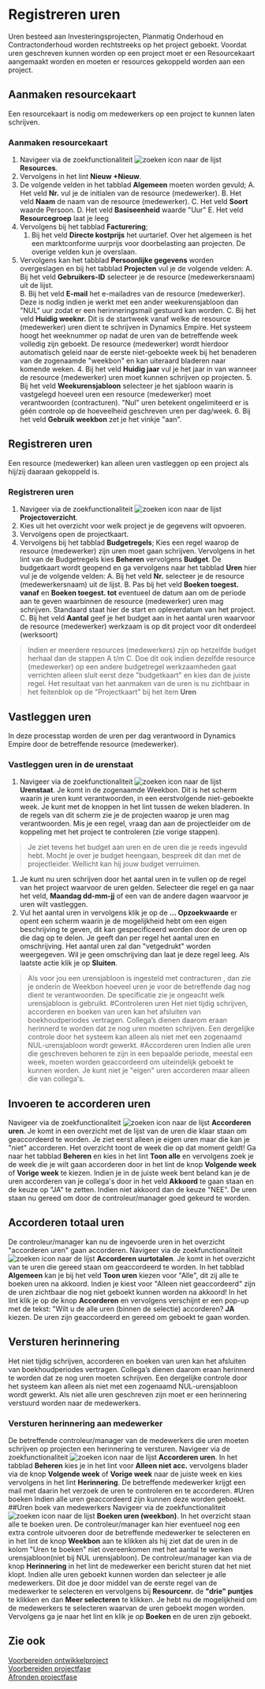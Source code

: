 # Registreren uren

Uren besteed aan Investeringsprojecten, Planmatig Onderhoud en Contractonderhoud worden rechtstreeks op het project geboekt. Voordat uren geschreven kunnen worden op een project moet er een Resourcekaart aangemaakt worden en moeten er resources gekoppeld worden aan een project.
 
 ## Aanmaken resourcekaart

Een resourcekaart is nodig om medewerkers op een project te kunnen laten schrijven. 

### Aanmaken resourcekaart

 1. Navigeer via de zoekfunctionaliteit ![zoeken icon](https://docs.cegeka-dsa.nl/assets/images/zoeken.png "zoeken icon")  naar de lijst **Resources**. 
 2. Vervolgens in het lint **Nieuw +Nieuw**. 
 3. De volgende velden in het tabblad **Algemeen** moeten worden gevuld;
	 A. Het veld **Nr.** vul je de initialen van de resource (medewerker). 
	 B. Het veld **Naam** de naam van de resource (medewerker).
	 C. Het veld **Soort** waarde Persoon.
	 D. Het veld **Basiseenheid** waarde "Uur" 
	 E. Het veld **Resourcegroep** laat je leeg 
 5. Vervolgens bij het tabblad **Facturering**;
	 1. Bij het veld **Directe kostprijs** het uurtarief. Over het algemeen is het een marktconforme uurprijs voor doorbelasting aan projecten. De overige velden kun je overslaan. 
 6. Vervolgens kan het tabblad **Persoonlijke gegevens** worden overgeslagen en bij het tabblad **Projecten** vul je de volgende velden:
	 A. Bij het veld **Gebruikers-ID** selecteer je de resource (medewerkersnaam) uit de lijst.  
	 B. Bij het veld **E-mail** het e-mailadres van de resource (medewerker). Deze is nodig indien je werkt met een ander weekurensjabloon dan "NUL" uur zodat er een herinneringsmail gestuurd kan worden.
	 C. Bij het veld **Huidig weeknr.** Dit is de startweek vanaf welke de resource (medewerker) uren dient te schrijven in Dynamics Empire. Het systeem hoogt het weeknummer op nadat de uren van de betreffende week volledig zijn geboekt. De resource (medewerker) wordt hierdoor automatisch geleid naar de eerste niet-geboekte week bij het benaderen van de zogenaamde "weekbon" en kan uiteraard bladeren naar komende weken.
	 4. Bij het veld **Huidig jaar** vul je het jaar in van wanneer de resource (medewerker) uren moet kunnen schrijven op projecten.
	 5. Bij het veld **Weekurensjabloon** selecteer je het sjabloon waarin is vastgelegd hoeveel uren een resource (medewerker) moet verantwoorden (contracturen). "Nul" uren betekent ongelimiteerd er is géén controle op de hoeveelheid geschreven uren per dag/week. 
	 6. Bij het veld **Gebruik weekbon** zet je het vinkje "aan".	 
	 
	
## Registreren uren

Een resource (medewerker) kan alleen uren vastleggen op een project als hij/zij daaraan gekoppeld is.

### Registreren uren

 1. Navigeer via de zoekfunctionaliteit ![zoeken icon](https://docs.cegeka-dsa.nl/assets/images/zoeken.png "zoeken icon") naar de lijst **Projectoverzicht**. 
 2. Kies uit het overzicht voor welk project je de gegevens wilt opvoeren. 
 3. Vervolgens open de projectkaart.
 4. Vervolgens bij het tabblad **Budgetregels**;
Kies een regel waarop de resource (medewerker) zijn uren moet gaan schrijven. Vervolgens in het lint van de Budgetregels kies **Beheren** vervolgens **Budget**. 
De budgetkaart wordt geopend en ga vervolgens naar het tabblad **Uren** hier vul je de volgende velden:
  A. Bij het veld **Nr.** selecteer je de resource (medewerkersnaam) uit de lijst.
  B. Pas bij het veld **Boeken toegest. vanaf** en **Boeken toegest. tot** eventueel de datum aan om de periode aan te geven waarbinnen de resource (medewerker) uren mag schrijven. Standaard staat hier de start en opleverdatum van het project. 
  C. Bij het veld **Aantal** geef je het budget aan in het aantal uren waarvoor de resource (medewerker) werkzaam is op dit project voor dit onderdeel (werksoort)   
 
>Indien er meerdere resources (medewerkers) zijn op hetzelfde budget herhaal dan de stappen A t/m C. Doe dit ook indien dezelfde resource (medewerker) op een andere budgetregel werkzaamheden gaat verrichten alleen sluit eerst deze "budgetkaart" en kies dan de juiste regel. 
>Het resultaat van het aanmaken van de uren is nu zichtbaar in het feitenblok op de "Projectkaart" bij het item **Uren** 

## Vastleggen uren

In deze processtap worden de uren per dag verantwoord in Dynamics Empire door de betreffende resource (medewerker).

### Vastleggen uren in de urenstaat

 1. Navigeer via de zoekfunctionaliteit ![zoeken icon](https://docs.cegeka-dsa.nl/assets/images/zoeken.png "zoeken icon") naar de lijst **Urenstaat**. 
Je komt in de zogenaamde Weekbon. Dit is het scherm waarin je uren kunt verantwoorden, in een eerstvolgende niet-geboekte week. Je kunt met de knoppen in het lint tussen de weken bladeren. In de regels van dit scherm zie je de projecten waarop je uren mag verantwoorden. Mis je een regel, vraag dan aan de projectleider om de koppeling met het project te controleren (zie vorige stappen).

>Je ziet tevens het budget aan uren en de uren die je reeds ingevuld hebt. Mocht je over je budget heengaan, bespreek dit dan met de projectleider. Wellicht kan hij jouw budget verruimen.

 1. Je kunt nu uren schrijven door het aantal uren in te vullen op de regel van het project waarvoor de uren gelden. Selecteer die regel en ga naar het veld, **Maandag dd-mm-jj** of een van de andere dagen waarvoor je uren wilt vastleggen.
 3. Vul het aantal uren in vervolgens klik je op de **... Opzoekwaarde** er opent een scherm waarin je de mogelijkheid hebt om een eigen beschrijving te geven, dit kan gespecificeerd worden door de uren op die dag op te delen. Je geeft dan per regel het aantal uren en omschrijving. Het aantal uren zal dan "vetgedrukt" worden weergegeven.  Wil je geen omschrijving dan laat je deze regel leeg. Als laatste actie klik je op **Sluiten**. 
> Als voor jou een urensjabloon is ingesteld met contracturen , dan zie je onderin de Weekbon hoeveel uren je voor de betreffende dag nog dient te verantwoorden. De specificatie zie je ongeacht welk urensjabloon is gebruikt. 
#Controleren uren
Het niet tijdig schrijven, accorderen en boeken van uren kan het afsluiten van boekhoudperiodes vertragen. Collega’s dienen daarom eraan herinnerd te worden dat ze nog uren moeten schrijven. Een dergelijke controle door het systeem kan alleen als niet met een zogenaamd NUL-urensjabloon wordt gewerkt.
#Accorderen uren 
Indien alle uren die geschreven behoren te zijn in een bepaalde periode, meestal een week, moeten worden geaccordeerd om uiteindelijk geboekt te kunnen worden. Je kunt niet je "eigen" uren accorderen maar alleen die van collega's. 

## Invoeren te accorderen uren
 Navigeer via de zoekfunctionaliteit ![zoeken icon](https://docs.cegeka-dsa.nl/assets/images/zoeken.png "zoeken icon")  naar de lijst **Accorderen uren**. 
Je komt in een overzicht met de lijst van de uren die klaar staan om geaccordeerd te worden. Je ziet eerst alleen je eigen uren maar die kan je "niet" accorderen. Het overzicht toont de week die op dat moment geldt!
Ga naar het tabblad **Beheren** en kies in het lint **Toon alle** en vervolgens zoek je de week die je wilt gaan accorderen door in het lint de knop **Volgende week** of **Vorige week** te kiezen. 
Indien je in de juiste week bent beland kan je de uren accorderen van je collega's door in het veld **Akkoord** te gaan staan en de keuze op "JA" te zetten. Indien niet akkoord dan de keuze "NEE".
De uren staan nu gereed om door de controleur/manager goed gekeurd te worden. 

## Accorderen totaal uren

De controleur/manager kan nu de ingevoerde uren in het overzicht "accorderen uren" gaan accorderen.
Navigeer via de zoekfunctionaliteit ![zoeken icon](https://docs.cegeka-dsa.nl/assets/images/zoeken.png "zoeken icon")  naar de lijst **Accorderen uurtotalen**. 
Je komt in het overzicht van te uren die gereed staan om geaccordeerd te worden. In het tabblad **Algemeen** kan je bij het veld **Toon uren** kiezen voor "Alle", dit zij alle te boeken uren na akkoord. Indien je kiest voor "Alleen niet geaccordeerd" zijn de uren zichtbaar die nog niet geboekt kunnen worden na akkoord! 
In het lint klik je op de knop **Accorderen** en vervolgens verschijnt er een pop-up met de tekst: "Wilt u de alle uren (binnen de selectie) accorderen? **JA** kiezen.  De uren zijn geaccordeerd en gereed om geboekt te gaan worden.


## Versturen herinnering

Het niet tijdig schrijven, accorderen en boeken van uren kan het afsluiten van boekhoudperiodes vertragen. Collega’s dienen daarom eraan herinnerd te worden dat ze nog uren moeten schrijven. Een dergelijke controle door het systeem kan alleen als niet met een zogenaamd NUL-urensjabloon wordt gewerkt. Als niet alle uren geschreven zijn moet er een herinnering verstuurd worden naar de medewerkers.

### Versturen herinnering aan medewerker

De betreffende controleur/manager van de medewerkers die uren moeten schrijven op projecten een herinnering te versturen. 
Navigeer via de zoekfunctionaliteit ![zoeken icon](https://docs.cegeka-dsa.nl/assets/images/zoeken.png "zoeken icon") naar de lijst **Accorderen uren**. 
In het tabblad **Beheren** kies je in het lint voor **Alleen niet acc.** vervolgens blader via de knop **Volgende week** of **Vorige week** naar de juiste week en kies vervolgens in het lint **Herinnering**. 
De betreffende medewerker krijgt een mail met daarin het verzoek de uren te controleren en te accorderen.
#Uren boeken
Indien alle uren geaccordeerd zijn kunnen deze worden geboekt.
##Uren boek van medewerkers
Navigeer via de zoekfunctionaliteit ![zoeken icon](https://docs.cegeka-dsa.nl/assets/images/zoeken.png "zoeken icon")  naar de lijst **Boeken uren (weekbon)**. 
In het overzicht staan alle te boeken uren. De controleur/manager kan hier eventueel nog een extra controle uitvoeren door de betreffende medewerker te selecteren en in het lint de knop **Weekbon** aan te klikken als hij ziet dat de uren in de kolom "Uren te boeken" niet overeenkomen met het aantal te werken urensjabloon(niet bij NUL urensjabloon). De controleur/manager kan via de knop **Herinnering** in het lint de medewerker een bericht sturen dat het niet klopt.
Indien alle uren geboekt kunnen worden dan selecteer je alle medewerkers. Dit doe je door middel van de eerste regel van de medewerker te selecteren en vervolgens bij **Resourcenr.** de **"drie" puntjes** te klikken en dan **Meer selecteren** te klikken. Je hebt nu de mogelijkheid om de medewerkers te selecteren waarvan de uren geboekt mogen worden. 
Vervolgens ga je naar het lint en klik je op **Boeken** en de uren zijn geboekt. 

## Zie ook

[Voorbereiden ontwikkelproject](../voorbereiden-ontwikkelproject/)  
[Voorbereiden projectfase](../voorbereiden-projectfase/)  
[Afronden projectfase](../afronden-projectfase/)  
